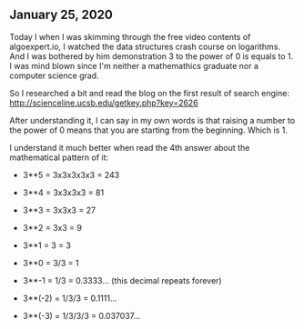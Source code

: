 ## January 25, 2020

Today I when I was skimming through the free video contents of algoexpert.io, I watched the data structures crash course on logarithms.
And I was bothered by him demonstration 3 to the power of 0 is equals to 1.
I was mind blown since I'm neither a mathemathics graduate nor a computer science grad.

So I researched a bit and read the blog on the first result of search engine: http://scienceline.ucsb.edu/getkey.php?key=2626

After understanding it, I can say in my own words is that raising a number to the power of 0 means that you are starting from the beginning. Which is 1.

I understand it much better when read the 4th answer about the mathematical pattern of it:

- 3**5 = 3x3x3x3x3 = 243

- 3**4 = 3x3x3x3 = 81

- 3**3 = 3x3x3 = 27

- 3**2 = 3x3 = 9

- 3**1 = 3 = 3

- 3**0 = 3/3 = 1

- 3**-1 = 1/3 = 0.3333... (this decimal repeats forever)

- 3**(-2) = 1/3/3 = 0.1111...

- 3**(-3) = 1/3/3/3 = 0.037037...
